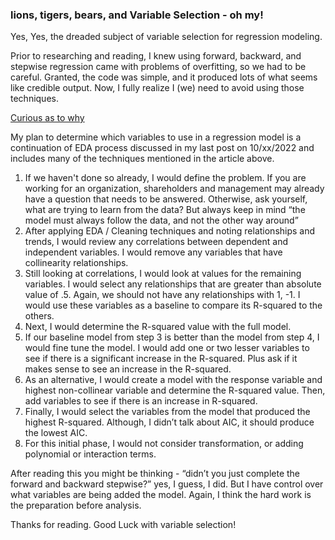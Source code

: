 ### **lions, tigers, bears, and Variable Selection - oh my!**
Yes, Yes, the dreaded subject of variable selection for regression modeling.





Prior to researching and reading, I knew using forward, backward, and stepwise regression came with problems of overfitting, so we had to be careful.  Granted, the code was simple, and it produced lots of what seems like credible output. Now, I fully realize I (we) need to avoid using those techniques.  

[Curious as to why]( https://link.springer.com/content/pdf/10.1057/jt.2009.26.pdf)

My plan to determine which variables to use in a regression model is a continuation of EDA process discussed in my last post on 10/xx/2022 and includes many of the techniques mentioned in the article above.
1.	If we haven't done so already, I would define the problem. If you are working for an organization, shareholders and management may already have a question that needs to be answered.  Otherwise, ask yourself, what are trying to learn from the data?  But always keep in mind “the model must always follow the data, and not the other way around”
2.	After applying EDA / Cleaning techniques and noting relationships and trends, I would review any correlations between dependent and independent variables.  I would remove any variables that have collinearity relationships.  
3.	Still looking at correlations, I would look at values for the remaining variables.  I would select any relationships that are greater than absolute value of .5.  Again, we should not have any relationships with 1, -1.  I would use these variables as a baseline to compare its R-squared to the others.
4.	Next, I would determine the R-squared value with the full model.
5.	If our baseline model from step 3 is better than the model from step 4, I would fine tune the model. I would add one or two lesser variables to see if there is a significant increase in the R-squared.  Plus ask if it makes sense to see an increase in the R-squared.
6.	As an alternative, I would create a model with the response variable and highest non-collinear variable and determine the R-squared value.  Then, add variables to see if there is an increase in R-squared.
7.	Finally, I would select the variables from the model that produced the highest R-squared. Although, I didn’t talk about AIC, it should produce the lowest AIC.
8.	For this initial phase, I would not consider transformation, or adding polynomial or interaction terms.

After reading this you might be thinking - “didn’t you just complete the forward and backward stepwise?”  yes, I guess, I did.  But I have control over what variables are being added the model. Again, I think the hard work is the preparation before analysis.

Thanks for reading.  Good Luck with variable selection!

